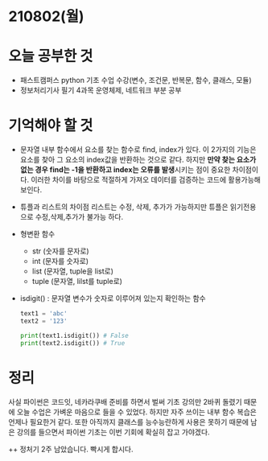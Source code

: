 # 210802(월)

# 오늘 공부한 것

- 패스트캠퍼스 python 기초 수업 수강(변수, 조건문, 반복문, 함수, 클래스, 모듈)
- 정보처리기사 필기 4과목 운영체제, 네트워크 부분 공부

# 기억해야 할 것

- 문자열 내부 함수에서 요소를 찾는 함수로 find, index가 있다. 
이 2가지의 기능은 요소를 찾아 그 요소의 index값을 반환하는 것으로 같다.
하지만 **만약 찾는 요소가 없는 경우 find는 -1을 반환하고 index는 오류를 발생**시키는 점이 중요한 차이점이다.
이러한 차이를 바탕으로 적절하게 가져오 데이터를 검증하는 코드에 활용가능해 보인다.
- 튜플과 리스트의 차이점 
리스트는 수정, 삭제, 추가가 가능하지만 튜플은 읽기전용으로 수정,삭제,추가가 불가능 하다.
- 형변환 함수
    - str (숫자를 문자로)
    - int (문자를 숫자로)
    - list (문자열, tuple을 list로)
    - tuple (문자열, lilst를 tuple로)
- isdigit() : 문자열 변수가 숫자로 이루어져 있는지 확인하는 함수

    ```python
    text1 = 'abc'
    text2 = '123'

    print(text1.isdigit()) # False
    print(text2.isdigit()) # True
    ```

# 정리

사실 파이썬은 코드잇, 네카라쿠배 준비를 하면서 벌써 기초 강의만 2바퀴 돌렸기 때문에 오늘 수업은 가벼운 마음으로 들을 수 있었다. 
하지만 자주 쓰이는 내부 함수 복습은 언제나 필요한거 같다. 또한 아직까지 클래스를 능수능란하게 사용은 못하기 때문에 남은 강의를 들으면서 파이썬 기초는 이번 기회에 확실히 잡고 가야겠다.

++ 정처기 2주 남았습니다. 빡시게 합시다.
